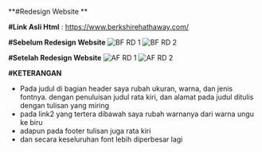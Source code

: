 **#Redesign Website **

**#Link Asli Html** : https://www.berkshirehathaway.com/ 

**#Sebelum Redesign Website**
![BF RD 1](https://github.com/AditAndk26/Andika-Aditya-Putra---Redesign-Web/assets/147823058/79ae5ef0-6885-4b68-b8ae-75020dcb8b32)
![BF RD 2](https://github.com/AditAndk26/Andika-Aditya-Putra---Redesign-Web/assets/147823058/dca1d416-f2f5-46ea-afb0-d114303a9e4d)

**#Setelah Redesign Website**
![AF RD 1](https://github.com/AditAndk26/Andika-Aditya-Putra---Redesign-Web/assets/147823058/f18bae59-f1b1-4878-9f43-19f8067c2b75)
![AF RD 2](https://github.com/AditAndk26/Andika-Aditya-Putra---Redesign-Web/assets/147823058/a791fab4-51f8-4d68-98c7-100a23656e95)

**#KETERANGAN**
- Pada judul di bagian header saya rubah ukuran, warna, dan jenis fontnya. dengan penuluisan judul rata kiri, dan alamat pada judul ditulis dengan tulisan yang miring
- pada link2 yang tertera dibawah saya rubah warnanya dari warna ungu ke biru
-   adapun pada footer tulisan juga rata kiri
-   dan secara keseluruhan font lebih diperbesar lagi
